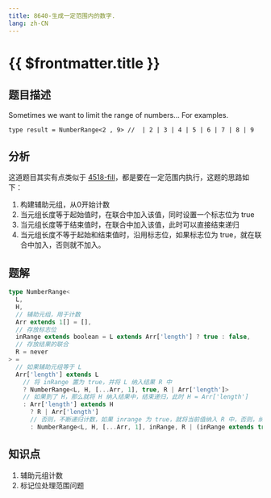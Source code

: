 ```yaml
---
title: 8640-生成一定范围内的数字.
lang: zh-CN
---
```


# {{ $frontmatter.title }}

## 题目描述

Sometimes we want to limit the range of numbers...
For examples.
```
type result = NumberRange<2 , 9> //  | 2 | 3 | 4 | 5 | 6 | 7 | 8 | 9 
```

## 分析

这道题目其实有点类似于 [4518-fill](/docs/medium/4518-fill.md)，都是要在一定范围内执行，这题的思路如下：

1. 构建辅助元组，从0开始计数
2. 当元组长度等于起始值时，在联合中加入该值，同时设置一个标志位为 true
3. 当元组长度等于结束值时，在联合中加入该值，此时可以直接结束递归
3. 当元组长度不等于起始和结束值时，沿用标志位，如果标志位为 true，就在联合中加入，否则就不加入。

## 题解

```ts
type NumberRange<
  L, 
  H,
  // 辅助元组，用于计数
  Arr extends 1[] = [],
  // 存放标志位
  inRange extends boolean = L extends Arr['length'] ? true : false,
  // 存放结果的联合
  R = never
> =
  // 如果辅助元组等于 L
  Arr['length'] extends L
    // 将 inRange 置为 true，并将 L 纳入结果 R 中
    ? NumberRange<L, H, [...Arr, 1], true, R | Arr['length']>
    // 如果到了 H，那么就将 H 纳入结果中，结束递归，此时 H = Arr['length']
    : Arr['length'] extends H
      ? R | Arr['length']
      // 否则，不断递归计数，如果 inrange 为 true，就将当前值纳入 R 中，否则，纳入 never
      : NumberRange<L, H, [...Arr, 1], inRange, R | (inRange extends true ? Arr['length'] : never)>
```

## 知识点

1. 辅助元组计数
2. 标记位处理范围问题